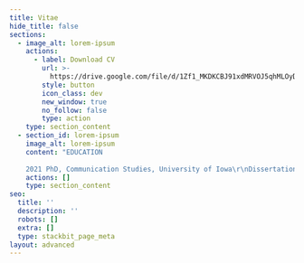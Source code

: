 ```yaml
---
title: Vitae
hide_title: false
sections:
  - image_alt: lorem-ipsum
    actions:
      - label: Download CV
        url: >-
          https://drive.google.com/file/d/1Zf1_MKDKCBJ91xdMRVOJ5qhMLOyDjHMx/view?usp=sharing
        style: button
        icon_class: dev
        new_window: true
        no_follow: false
        type: action
    type: section_content
  - section_id: lorem-ipsum
    image_alt: lorem-ipsum
    content: "EDUCATION
    
    2021 PhD, Communication Studies, University of Iowa\r\nDissertation: “Understanding the Early Television Cartoon”\r\nDirectors: Timothy Havens and Thomas Lamarre (University of Chicago)\r\nCommittee members: Kembrew McLeod, Christopher Goetz, Laura Rigal\r\nStatus: Dissertation completed and accepted; graduation expected in May\n\n2011\tMA, Media, Culture, and Communication, New York University\r\nThesis: “The Mediated Meme: Form and Change in Viral Media Culture”\n\n2008-9\tGraduate coursework, Media Studies, Universiteit van Amsterdam, The Netherlands\n\n2006-8\tUndergraduate coursework, Film and Cultural Studies, University of Minnesota\n\n2002\tBA, Philosophy, Reed College\r\nThesis: “Analyzing the Conscious-Physical Link: On Chalmers’ Theory”\n\nTEACHING EXPERIENCE\n\nExp.\tAssociate level certification, CIRTL. Center for the Integration of Teaching and Learning, University of Iowa\n\nInstructor, University of Iowa\n\n2016\tTelevision Criticism\n\n2012-13\tMedia, Advertising, and Society (two terms)\n\nTeaching Assistant, University of Iowa\n\n2017\tMedia, Music, and Culture\n\n2014-15\tCore Concepts in Communication Studies (two terms)\n\n2014-17\tCommunication Theory in Everyday Life (three terms)\n\n2013-16\tThe Art of Persuading Others (two terms)\n\nAdjunct Instructor, Mercy College (NY)\n\n2011\tMedia in America\n\nGrader, New York University\n\n2010\tAdvertising and Society\n\nAssistant Teacher, Public School 9, Brooklyn, NY\n\n2009-10\tReading and math, first grade classroom, through federal America Reads / America Counts program\n\nPUBLICATIONS\n\nForthc.\t“United States Studio Animation after 1950 – TV.” Entry in Encyclopedia of Animation Studies. Edited by Eric Herhuth and Annabelle Honess Roe. Bloomsbury. Entry invited for forthcoming volume\n\nForthc.\tHanna and Barbera: Conversations. Co-editing interview collection with Kevin Sandler. University Press of Mississippi. Securing permissions and preparing manuscript for forthcoming volume\n\nForthc.\t“Saturday Morning Trojan Mouse: The Origins of the Creative-Driven Television Cartoon.” With Lev Cantoral. In Animated Mischief: Thirty Years of Cartoon Subversiveness, 1988-2018, edited by Brian Duchaney and David Silverman. McFarland & Company. Chapter revised for forthcoming volume, awaiting final comments\n\nForthc.\t“A Cultural History of the Digital Present,” book review of Kenneth Cmiel and John Durham Peters, Promiscuous Knowledge: Information, Image, and Other Truth Games in History (2020). Journal of Communication Inquiry. Passed peer review, copy editing in advance of publication in forthcoming issue\n\n2019\t“Children’s Television Programming.” Entry in The Sage International Encyclopedia of Mass Media and Society. Edited by Debra L. Merskin, Sage. Published\n\n2010\t“Cel Animation.” Online wiki article. Dead Media Archive.\n\n2010\t“Textual Closure (Formal).” Online wiki article. Dead Media Archive.\n\nCONFERENCE PRESENTATIONS\n\n2021\t“Principles of the Television Cartoon, or Illustrated Radio,” Society for Animation Studies annual conference, New Orleans (accepted)\n\n2017\t“Comics Origin Stories: Histories of the Present,” International Communication Association annual conference, San Diego\n\n2017\t“The Origin of Adult Swim’s ‘Minimal’ Animation,” Society for Cinema and Media Studies annual conference, Chicago\n\n2017\t“Historically Innovative Techniques of Animation,” Popular Culture Association annual conference, San Diego. Organized and chaired panel of four papers\n\n2017\t“Quick and Dirty? The World Wide Web of Pornography,” Popular Culture Association annual conference, San Diego\n\n2017\t“Notes for a Text/Genre/Media Communication Model,” Midwest Winter Workshop graduate conference, University of Iowa\n\n2016\t“‘Space Ghost Coast to Coast’: Cable Television Animation’s Devolution or Evolution?” Society for Animation Studies annual conference, Singapore\n\n2016\t“The Film Short, Long Forgotten, Has in Fact Never Left,” Jakobsen Graduate Conference, University of Iowa\n\n2015\t“Digital Video Codecs: The New Suspension of Disbelief,” Society for Cinema and Media Studies annual conference, Montréal, Canada\n\n2014\t“Genre, Identity, and Culture: Cinema and Contemporary Sociality,” Midwest Winter Workshop graduate conference, University of Illinois, Urbana-Champaign, IL\n\n2010\t“Selective Appropriation as Intertextual Innovation in The Simpsons,” Comparative Literary and Cultural Studies Graduate Conference, Stony Brook University, Stony Brook, NY\n\nGUEST LECTURES\n\n2021\t“Understanding the Early Television Cartoon,” invited talk for department colloquium. Communication Studies and Cinematic Arts, University of Iowa, currently preparing\n\n2016\t“What Do Pictures Do? Implications for Visual Rhetoric,” in-class TA lecture. The Art of Persuading Others, University of Iowa\n\n2015\t“Living in an Online World: Teenage Culture on the Viral Internet,” in-class TA lecture. Core Concepts in Communication Studies, University of Iowa, two years\n\n2014-8\t“The Kardashians, the Robertsons, and Celebrity Family Cultures,” in-class TA lecture. Communication Theory in Everyday Life, University of Iowa, four years.\n\nSERVICE\n\n2020-pr.\tOrganizer, Media Studies Publishing Pipeline. Graduate student journal article writing group, University of Iowa\n\n2018-20\tBoard member, Journal of Communication Inquiry. Advisory Board, two years\n\n2017-pr.\tAcademic writing editor, University of Iowa Writing Center. Notable accomplishment: Proofread three UI nursing dissertations in APA style (Nadia Sabbagh Steinberg, Rebecca Dickinson, Miyeon Kim)\n\n2017-18\tRespondent, department job candidate talks, assistant professor and associate professor positions. Department of Communication Studies, University of Iowa\n\n2016-19\tJunior and senior editor and proofreader, ProofreadingPal Proofreading / Editing Services. Level 1 proofreader, level 2 Proofreader, and customer service representative. Notable accomplishment: Proofread over 300,000 total words in over 200 documents in all major writing styles\n\n2016-18\tGraduate student representative, Graduate Student Advisory Committee. Department of Communication Studies, University of Iowa, two years\n\n2016-17\tTreasurer and board member, EPX Studio. Co-planned EPXCON video game and animation conference, coordinated payments, and balanced budget\n\n2015-19\tMentor for four incoming Media Studies PhD students in Communication Studies. Department of Communication Studies, University of Iowa (Gavin Feller, Bailey Kelley, Alexander Koch, Brandon McCasland)\n\n2015\tChaperone for 7 UI undergraduate students on trip to tour animation and gaming studios. With animator Peter Chanthanakone. San Francisco, CA.\n\n2009-10\tGraduate student representative, Graduate Student Organization. Department of Media, Culture, and Communication, New York University\n\nPROFESSIONAL AND ACADEMIC DEVELOPMENT\n\n2021\tEnrolled graduate student, Topics in Teaching and Professional Development. Department of Rhetoric, University of Iowa\n\n2020\tParticipant, Teaching as Research workshop series. Center for the Integration of Teaching and Learning, University of Iowa. Developed TAR project for next teaching position, “Structuring Classroom Learning Communities”\n\n2020\tParticipant, Grant Writing Seminar for Graduate Students. Workshop series Graduate College, University of Iowa\n\n2019\tParticipant, Mindfulness-Based Stress Reduction course. Mindfulness Programs, University of Iowa Hospitals and Clinics, University of Iowa\n\n2019\tParticipant, Managing the Market – Job Docs. Workshop series for preparing job application documents, Graduate College, University of Iowa\n\n2018\tEnrolled graduate student, Writing for Learned Journals. Publication preparation seminar, Graduate College, University of Iowa\n\n2017\tInterviewer and organizer, interview research study, Los Angeles, CA. With IRB approval, spoke with 29 animation industry professionals and animation scholars as primary sources for dissertation research\n\n2017\tPaper evaluator, Jakobsen Graduate Conference. University of Iowa\n\n2016-pr.\tParticipant, Critical Theory Reading Group, with graduate students. University of Iowa\n\n2015\tParticipant, Faculty Learning Community. Affiliated with Center for Teaching, University of Iowa\n\n2014-16\tOrganizer, Philosophy Reading Group, with graduate students. University of Iowa\n\n2013-pr.\tParticipant, Project on the Rhetoric of Inquiry, faculty pre-publication workshop series. Obermann Center, University of Iowa\n\nMEDIA PRODUCTION EXPERIENCE\n\n2020-pr.\tWebsite producer. tylersolonwilliams.com. Currently creating professional web site with information technology professional Moneer Rifai\n\n2015-pr. Animator, filmmaker, graphic designer, drawing sketch artist. At Iowa, completed Introduction to Animation, animation production course with Peter Chanthanakone, University of Iowa. Created and edited animated/live action student film, using Autodesk Maya. Completed prerequisite coursework in Basic Drawing, a traditional figure drawing course using a variety of subjects, papers, and pencils, and Graphic Design I, a digital design course using Adobe Illustrator and Photoshop\n\n2014-pr.\tGuest lecturer, video producer, video editor. “The Kardashians, the Robertsons, and Celebrity Family Cultures,” University of Iowa course guest lecture. Produced recording with assistance of media professional Peder Goodman\n\n2008-pr.\tLive-action film director and producer. I have completed two student films with live action footage. The most recent is my Iowa student film, “Good Vibrations: Metamorphosis.” The first was for Filmmaking International, CREA video production course with Ellen Verhoeff, Universiteit van Amsterdam. Filmed live action student films with multiple actors, edited footage, exhibited film for campus screenings\n\n1998-99\tRadio DJ. Hosted a radio show on college radio station KRRC, Reed College. Primarily played jazz and hip hop on CD and vinyl\n\nLANGUAGES\n\nFrench, professional working proficiency\n\nGerman, limited working proficiency\n\nChinese, elementary proficiency\n\nAWARDS AND FELLOWSHIPS\n\n2020\tSociety for Animation Studies COVID-19 Stimulus Fund Award, with Kevin Sandler, Society for Animation Studies. $300\n\n2020\tGraduate College Summer Fellowship, Graduate College, University of Iowa. $5,000\n\n2016-17\tDepartment of Communication Studies Dissertation Award, University of Iowa. $800\n\n2016-17\tGraduate Student Senate travel award, University of Iowa. $1,110 over two years\n\n2016\tCommunication Studies Graduate Student Association conference travel award. $165\n\n2013-17\tDepartment of Communication Studies Harshbarger conference presentation travel award, University of Iowa. $3,000 over five years\n\n2010\tInformal recognition of teaching (glass apple), Mrs. Ingrid Marshall, PS 9, Brooklyn, NY\n\nREFERENCES\n\nTimothy Havens\r\nDissertation co-chair, Professor\r\nDepartment of Communication Studies\r\nUniversity of Iowa\r\n105C Becker Communication Studies Building\r\nIowa City, IA 52242\r\nOffice: 319-335-0580\r\ntimothy-havens@uiowa.edu\n\nThomas Lamarre\r\nDissertation co-chair, Professor\r\nDepartment of Cinema and Media Studies\r\nUniversity of Chicago\r\nClassics 304\r\n1010 E. 59th Street\r\nChicago, IL 60637\r\ntlamarre@uchicago.edu\n\nKembrew McLeod\r\nProfessor, Department Chair\r\nDepartment of Communication Studies\r\nUniversity of Iowa\r\n105C Becker Communication Studies Building\r\nIowa City, IA 52242\r\nOffice: 319-353-2259\r\nkembrew-mcleod@uiowa.edu\n\nChristopher Goetz\r\nAssistant Professor\r\nDepartment of Cinematic Arts\r\nUniversity of Iowa\r\n105 Becker Communication Studies Building\r\nIowa City, Iowa 52242\r\nOffice: 319-335-0325\r\nchristopher-goetz@uiowa.edu\n"
    actions: []
    type: section_content
seo:
  title: ''
  description: ''
  robots: []
  extra: []
  type: stackbit_page_meta
layout: advanced
---
```

